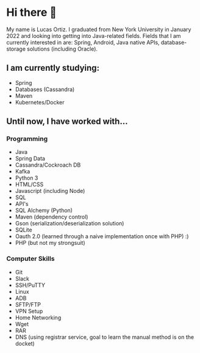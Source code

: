 # Hi there 👋

My name is Lucas Ortiz. I graduated from New York University in January 2022 and looking into getting into Java-related fields. Fields that I am currently interested in are: Spring, Android, Java native APIs, database-storage solutions (including Oracle).

## I am currently studying:
- Spring
- Databases (Cassandra)
- Maven
- Kubernetes/Docker

## Until now, I have worked with...

### Programming

- Java
- Spring Data
- Cassandra/Cockroach DB
- Kafka
- Python 3
- HTML/CSS
- Javascript (including Node)
- SQL
- API's
- SQL Alchemy (Python)
- Maven (dependency control)
- Gson (serialization/deserialization solution)
- SQLite 
- Oauth 2.0 (learned through a naive implementation once with PHP) :)
- PHP (but not my strongsuit)

### Computer Skills

- Git
- Slack
- SSH/PuTTY
- Linux
- ADB
- SFTP/FTP 
- VPN Setup
- Home Networking
- Wget
- RAR
- DNS (using registrar service, goal to learn the manual method is on the docket)



<!--
**lucasortizny/lucasortizny** is a ✨ _special_ ✨ repository because its `README.md` (this file) appears on your GitHub profile.

Here are some ideas to get you started:

- 🔭 I’m currently working on ...
- 🌱 I’m currently learning ...
- 👯 I’m looking to collaborate on ...
- 🤔 I’m looking for help with ...
- 💬 Ask me about ...
- 📫 How to reach me: ...
- 😄 Pronouns: ...
- ⚡ Fun fact: ...
-->
